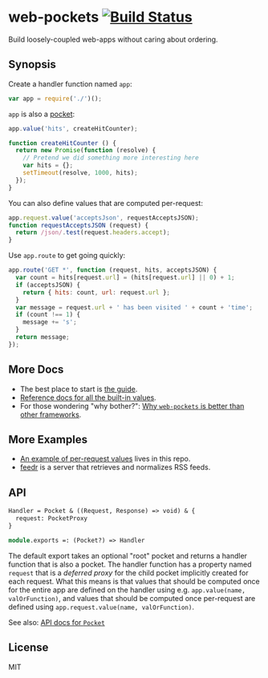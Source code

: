 # web-pockets [![Build Status](https://travis-ci.org/grncdr/web-pockets.svg?branch=master)](https://travis-ci.org/grncdr/web-pockets)

Build loosely-coupled web-apps without caring about ordering.

## Synopsis

Create a handler function named `app`:

```javascript
var app = require('./')();
```

`app` is also a [pocket][pockets]:

```javascript
app.value('hits', createHitCounter);

function createHitCounter () {
  return new Promise(function (resolve) {
    // Pretend we did something more interesting here
    var hits = {};
    setTimeout(resolve, 1000, hits);
  });
}
```

You can also define values that are computed per-request:

```javascript
app.request.value('acceptsJson', requestAcceptsJSON);
function requestAcceptsJSON (request) {
  return /json/.test(request.headers.accept);
}
```

Use `app.route` to get going quickly:

```javascript
app.route('GET *', function (request, hits, acceptsJSON) {
  var count = hits[request.url] = (hits[request.url] || 0) + 1;
  if (acceptsJSON) {
    return { hits: count, url: request.url };
  }
  var message = request.url + ' has been visited ' + count + 'time';
  if (count !== 1) {
    message += 's';
  }
  return message;
});
```

## More Docs

 * The best place to start is [the guide](guide.md).
 * [Reference docs for all the built-in values](built-in-values.md).
 * For those wondering "why bother?": [Why `web-pockets` is better than other frameworks](why.md).

## More Examples

 * [An example of per-request values](https://github.com/grncdr/web-pockets/tree/master/examples/per-request-values) lives in this repo.
 * [feedr](https://github.com/sdepold/feedr) is a server that retrieves and normalizes RSS feeds.

## API

```ocaml
Handler = Pocket & ((Request, Response) => void) & {
  request: PocketProxy
}

module.exports =: (Pocket?) => Handler
```

The default export takes an optional "root" pocket and returns a handler function that is also a pocket. The handler function has a property named `request` that is a _deferred proxy_ for the child pocket implicitly created for each request. What this means is that values that should be computed once for the entire app are defined on the handler using e.g. `app.value(name, valOrFunction)`, and values that should be computed once per-request are defined using `app.request.value(name, valOrFunction)`.

See also: [API docs for `Pocket`][pockets-api]

## License

MIT

[pockets]: https://github.com/grncdr/js-pockets
[pockets-api]: https://github.com/grncdr/js-pockets/blob/master/API.md
